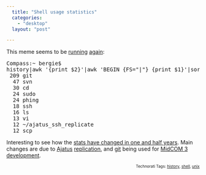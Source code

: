 ```yaml
---
  title: "Shell usage statistics"
  categories: 
    - "desktop"
  layout: "post"

---
```

<p>
This meme seems to be <a href="http://jimmac.musichall.cz/log/?p=427">running</a> <a href="http://bethesignal.org/blog/2008/04/10/shell-history-stats/">again</a>:
</p><pre>
Compass:~ bergie$ 
history|awk '{print $2}'|awk 'BEGIN {FS=&quot;|&quot;} {print $1}'|sort|uniq -c | sort -nr |head -n 10
 209 git
  47 svn
  30 cd
  24 sudo
  24 phing
  18 ssh
  16 ls
  13 vi
  12 ~/ajatus_ssh_replicate
  12 scp
</pre><p>
Interesting to see how the <a href="http://bergie.iki.fi/blog/top-ten-unix-shell-commands/">stats have changed in one and half years</a>. Main changes are due to <a href="http://www.ajatus.info/">Ajatus</a> <a href="http://bergie.iki.fi/blog/replicating_ajatus_with_your_colleagues/">replication</a>, and <a href="http://repo.or.cz/w/midcom.git">git</a> being used for <a href="http://bergie.iki.fi/blog/midcom_3_at_a_glance/">MidCOM 3 development</a>.
</p>
<p style="text-align:right;font-size:10px;">Technorati Tags: <a href="http://www.technorati.com/tag/history">history</a>, <a href="http://www.technorati.com/tag/shell">shell</a>, <a href="http://www.technorati.com/tag/unix">unix</a></p>
